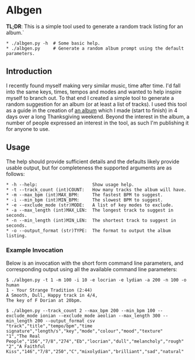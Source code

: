 # Albgen

**TL;DR**: This is a simple tool used to generate a random track listing for an album.`
```
* ./albgen.py -h  # Some basic help.
* ./albgen.py     # Generate a random album prompt using the default parameters.
```

## Introduction
I recently found myself making very similar music, time after time. I'd fall into the same keys, times, tempos and modes and wanted to help inspire myself to branch out. To that end I created a simple tool to generate a random suggestion for an album (or at least a list of tracks). I used this tool as a guide in the creation of [an album](http://chalkwalk.bandcamp.com/album/cautious-solutions) which I made (start to finish) in 4 days over a long Thanksgiving weekend. Beyond the interest in the album, a number of people expressed an interest in the tool, as such I'm publishing it for anyone to use.

## Usage
The help should provide sufficient details and the defaults likely provide usable output, but for completeness the supported arguments are as follows:
```
* -h --help:                     Show usage help.
* -t --track_count (int)COUNT:   How many tracks the album will have.
* -m --max_bpm (int)MAX_BPM:     The fastest BPM to suggest.
* -i --min_bpm (int)MIN_BPM:     The slowest BPM to suggest.
* -e --exclude_mode (str)MODE:   A list of key modes to exclude.
* -a --max_length (int)MAX_LEN:  The longest track to suggest in seconds.
* -n --min_length (int)MIN_LEN:  The shortest track to suggest in seconds.
* -o --output_format (str)TYPE:  The format to output the album listing.
```

### Example Invocation
Below is an invocation with the short form command line parameters, and corresponding output using all the available command line parameters:
```
$ ./albgen.py -t 1 -m 100 -i 10 -e locrian -e lydian -a 200 -n 100 -o human
1 - Your Strange Tradition (2:44)
A Smooth, Dull, Happy track in 4/4,
The key of F Dorian at 20bpm.

$ ./albgen.py --track_count 2 --max_bpm 200 --min_bpm 100 --exclude_mode ionian --exclude_mode aeolian --max_length 300 --min_length 200 --output_format csv
"track","title","tempo/bpm","time signature","length/s","key","mode","colour","mood","texture"
"1","The Real People","156","7/8","274","Eb","locrian","dull","melancholy","rough"
"2","A Faithful Kiss","146","7/8","250","C","mixolydian","brilliant","sad","natural"
```
